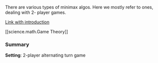 
There are various types of minimax algos.
Here we mostly refer to ones, dealing with 2- player games.

[Link with introduction](https://www.geeksforgeeks.org/minimax-algorithm-in-game-theory-set-1-introduction/)


[[science.math.Game Theory]]

### Summary

__Setting__: 2-player alternating turn game
